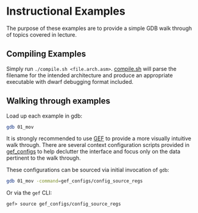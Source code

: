 # Instructional Examples

The purpose of these examples are to provide a simple GDB walk through of topics covered in lecture.  

## Compiling Examples

Simply run `./compile.sh <file.arch.asm>`.  [compile.sh](compile.sh) will parse the filename for the intended architecture and produce an appropriate executable with dwarf debugging format included.  

## Walking through examples

Load up each example in gdb:

```bash
gdb 01_mov
```

It is strongly recommended to use [GEF](https://gef.readthedocs.io/en/master/) to provide a more visually intuitive walk through.  There are several context configuration scripts provided in [gef_configs](gef_configs) to help declutter the interface and focus only on the data pertinent to the walk through.  

These configurations can be sourced via initial invocation of `gdb`:

```bash
gdb 01_mov -command=gef_configs/config_source_regs
```

Or via the `gef` CLI:

```
gef> source gef_configs/config_source_regs
```